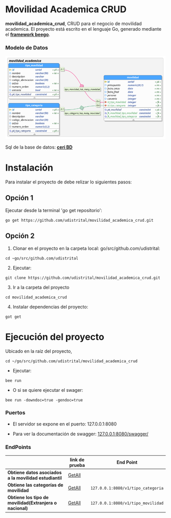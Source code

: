 # Movilidad Academica CRUD

**movilidad_academica_crud**, CRUD para el negocio de movilidad academica. El proyecto está escrito en el lenguaje Go, generado mediante el **[framework beego](https://beego.me/)**.

### Modelo de Datos
![](modelo_datos.png)

Sql de la base de datos: **<a href="https://drive.google.com/file/d/1LJ_8nXmSo9lsoDzZPKfn6Q-7bdk8FZqK/view?usp=sharing" target="_blank">ceri BD</a>**


# Instalación
Para instalar el proyecto de debe relizar lo siguientes pasos:

## Opción 1

Ejecutar desde la terminal 'go get repositorio':
```shell 
go get https://github.com/udistrital/movilidad_academica_crud.git
```

## Opción 2

1. Clonar en el proyecto en la carpeta local: go/src/github.com/udistrital:
```shell
cd ~go/src/github.com/udistrital 
```

2. Ejecutar:

```shell 
git clone https://github.com/udistrital/movilidad_academica_crud.git
```

3. Ir a la carpeta del proyecto
```shell 
cd movilidad_academica_crud
```

4. Instalar dependencias del proyecto:
```shell 
got get
```


# Ejecución del proyecto
Ubicado en la raíz del proyecto,
```shell 
cd ~/go/src/github.com/udistrital/movilidad_academica_crud
```

- Ejecutar: 
```shell 
bee run
```
- O si se quiere ejecutar el swager:

```shell 
bee run -downdoc=true -gendoc=true
```

### Puertos
* El servidor se expone en el puerto: 127.0.0.1:8080

* Para ver la documentación de swagger: <a href="http://127.0.0.1:8080/swagger/" target="_blank">127.0.0.1:8080/swagger/</a>
### EndPoints

|                |link de prueba                  |End Point|
|----------------|-------------------------------|------------------------|
| **Obtiene datos asociados a la movilidad estudiantil** |<a href="http://127.0.0.1:8080/v1/movilidad" target="_blank">GetAll</a>|
| **Obtiene las categorías de movilidad** |<a href="http://127.0.0.1:8080/v1/tipo_categoria" target="_blank">GetAll</a>  |`127.0.0.1:8080/v1/tipo_categoria`|
| **Obtiene los tipo de movilidad(Extranjera o nacional)** |<a href="http://127.0.0.1:8080/v1/tipo_movilidad" target="_blank">GetAll</a>| `127.0.0.1:8080/v1/tipo_movilidad` |
